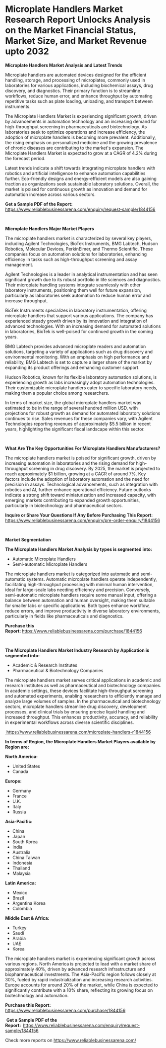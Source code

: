 <p><h1>Microplate Handlers Market Research Report Unlocks Analysis on the Market Financial Status, Market Size, and Market Revenue upto 2032</h1></p><p><strong>Microplate Handlers Market Analysis and Latest Trends</strong></p>
<p><p>Microplate handlers are automated devices designed for the efficient handling, storage, and processing of microplates, commonly used in laboratories for various applications, including biochemical assays, drug discovery, and diagnostics. Their primary function is to streamline workflows, reduce human error, and enhance throughput by automating repetitive tasks such as plate loading, unloading, and transport between instruments.</p><p>The Microplate Handlers Market is experiencing significant growth, driven by advancements in automation technology and an increasing demand for high-throughput screening in pharmaceuticals and biotechnology. As laboratories seek to optimize operations and increase efficiency, the adoption of microplate handlers is becoming more prevalent. Additionally, the rising emphasis on personalized medicine and the growing prevalence of chronic diseases are contributing to the market's expansion. The Microplate Handlers Market is expected to grow at a CAGR of 4.2% during the forecast period. </p><p>Latest trends indicate a shift towards integrating microplate handlers with robotics and artificial intelligence to enhance automation capabilities further. Eco-friendly designs and energy-efficient models are also gaining traction as organizations seek sustainable laboratory solutions. Overall, the market is poised for continuous growth as innovation and demand for automation increase across various sectors.</p></p>
<p><strong>Get a Sample PDF of the Report:&nbsp;</strong> <a href="https://www.reliablebusinessarena.com/enquiry/request-sample/1844156?utm_campaign=2396&utm_medium=2&utm_source=Github&utm_content=ia&utm_term=12042025&utm_id=microplate-handlers">https://www.reliablebusinessarena.com/enquiry/request-sample/1844156</a></p>
<p>&nbsp;</p>
<p><strong>Microplate Handlers Major Market Players</strong></p>
<p><p>The microplate handlers market is characterized by several key players, including Agilent Technologies, BioTek Instruments, BMG Labtech, Hudson Robotics, Molecular Devices, PerkinElmer, and Thermo Scientific. These companies focus on automation solutions for laboratories, enhancing efficiency in tasks such as high-throughput screening and assay management.</p><p>Agilent Technologies is a leader in analytical instrumentation and has seen significant growth due to its robust portfolio in life sciences and diagnostics. Their microplate handling systems integrate seamlessly with other laboratory instruments, positioning them well for future expansion, particularly as laboratories seek automation to reduce human error and increase throughput.</p><p>BioTek Instruments specializes in laboratory instrumentation, offering microplate handlers that support various applications. The company has experienced steady growth driven by its innovation and integration of advanced technologies. With an increasing demand for automated solutions in laboratories, BioTek is well-poised for continued growth in the coming years.</p><p>BMG Labtech provides advanced microplate readers and automation solutions, targeting a variety of applications such as drug discovery and environmental monitoring. With an emphasis on high performance and reliability, BMG Labtech is set to capture a larger share of the market by expanding its product offerings and enhancing customer support.</p><p>Hudson Robotics, known for its flexible laboratory automation solutions, is experiencing growth as labs increasingly adopt automation technologies. Their customizable microplate handlers cater to specific laboratory needs, making them a popular choice among researchers.</p><p>In terms of market size, the global microplate handlers market was estimated to be in the range of several hundred million USD, with projections for robust growth as demand for automated laboratory solutions continues to rise. Sales revenues for these companies vary, with Agilent Technologies reporting revenues of approximately $5.5 billion in recent years, highlighting the significant fiscal landscape within this sector.</p></p>
<p>&nbsp;</p>
<p><strong>What Are The Key Opportunities For Microplate Handlers Manufacturers?</strong></p>
<p><p>The microplate handlers market is poised for significant growth, driven by increasing automation in laboratories and the rising demand for high-throughput screening in drug discovery. By 2025, the market is projected to reach approximately $1 billion, growing at a CAGR of around 7%. Key factors include the adoption of laboratory automation and the need for precision in assays. Technological advancements, such as integration with robotics and AI, further enhance operational efficiency. Future outlooks indicate a strong shift toward miniaturization and increased capacity, with emerging markets contributing to expanded growth opportunities, particularly in biotechnology and pharmaceutical sectors.</p></p>
<p><strong>Inquire or Share Your Questions If Any Before Purchasing This Report:</strong> <a href="https://www.reliablebusinessarena.com/enquiry/pre-order-enquiry/1844156?utm_campaign=2396&utm_medium=2&utm_source=Github&utm_content=ia&utm_term=12042025&utm_id=microplate-handlers">https://www.reliablebusinessarena.com/enquiry/pre-order-enquiry/1844156</a></p>
<p>&nbsp;</p>
<p><strong>Market Segmentation</strong></p>
<p><strong>The Microplate Handlers Market Analysis by types is segmented into:</strong></p>
<p><ul><li>Automatic Microplate Handlers</li><li>Semi-automatic Microplate Handlers</li></ul></p>
<p><p>The microplate handlers market is categorized into automatic and semi-automatic systems. Automatic microplate handlers operate independently, facilitating high-throughput processing with minimal human intervention, ideal for large-scale labs needing efficiency and precision. Conversely, semi-automatic microplate handlers require some manual input, offering a balance between automation and human oversight, making them suitable for smaller labs or specific applications. Both types enhance workflow, reduce errors, and improve productivity in diverse laboratory environments, particularly in fields like pharmaceuticals and diagnostics.</p></p>
<p><strong>Purchase this Report:&nbsp;</strong><a href="https://www.reliablebusinessarena.com/purchase/1844156?utm_campaign=2396&utm_medium=2&utm_source=Github&utm_content=ia&utm_term=12042025&utm_id=microplate-handlers">https://www.reliablebusinessarena.com/purchase/1844156</a></p>
<p>&nbsp;</p>
<p><strong>The Microplate Handlers Market Industry Research by Application is segmented into:</strong></p>
<p><ul><li>Academic & Research Institutes</li><li>Pharmaceutical & Biotechnology Companies</li></ul></p>
<p><p>The microplate handlers market serves critical applications in academic and research institutes as well as pharmaceutical and biotechnology companies. In academic settings, these devices facilitate high-throughput screening and automated experiments, enabling researchers to efficiently manage and analyze large volumes of samples. In the pharmaceutical and biotechnology sectors, microplate handlers streamline drug discovery, development processes, and clinical trials by ensuring precise liquid handling and increased throughput. This enhances productivity, accuracy, and reliability in experimental workflows across diverse scientific disciplines.</p></p>
<p><a href="https://www.reliablebusinessarena.com/microplate-handlers-r1844156?utm_campaign=2396&utm_medium=2&utm_source=Github&utm_content=ia&utm_term=12042025&utm_id=microplate-handlers">&nbsp;https://www.reliablebusinessarena.com/microplate-handlers-r1844156</a></p>
<p><strong>In terms of Region, the Microplate Handlers Market Players available by Region are:</strong></p>
<p>
    <p> <strong> North America: </strong>
        <ul>
            <li>United States</li>
            <li>Canada</li>
        </ul>
        </p> 
    <p> <strong> Europe: </strong>
        <ul>
            <li>Germany</li>
            <li>France</li>
            <li>U.K.</li>
            <li>Italy</li>
            <li>Russia</li>
        </ul>
        </p> 
    <p> <strong> Asia-Pacific: </strong>
        <ul>
            <li>China</li>
            <li>Japan</li>
            <li>South Korea</li>
            <li>India</li>
            <li>Australia</li>
            <li>China Taiwan</li>
            <li>Indonesia</li>
            <li>Thailand</li>
            <li>Malaysia</li>
        </ul>
        </p> 
    <p> <strong> Latin America: </strong>
        <ul>
            <li>Mexico</li>
            <li>Brazil</li>
            <li>Argentina Korea</li>
            <li>Colombia</li>
        </ul>
        </p> 
    <p> <strong> Middle East & Africa: </strong>
        <ul>
            <li>Turkey</li>
            <li>Saudi</li>
            <li>Arabia</li>
            <li>UAE</li>
            <li>Korea</li>
        </ul>
    </p>
    </p>
<p><p>The microplate handlers market is experiencing significant growth across various regions. North America is projected to lead with a market share of approximately 40%, driven by advanced research infrastructure and biopharmaceutical investments. The Asia-Pacific region follows closely at 30%, fueled by rapid industrialization and increasing research activities. Europe accounts for around 20% of the market, while China is expected to significantly contribute with a 10% share, reflecting its growing focus on biotechnology and automation.</p></p>
<p><strong>Purchase this Report: </strong><a href="https://www.reliablebusinessarena.com/purchase/1844156?utm_campaign=2396&utm_medium=2&utm_source=Github&utm_content=ia&utm_term=12042025&utm_id=microplate-handlers">https://www.reliablebusinessarena.com/purchase/1844156</a></p>
<p>&nbsp;<strong>Get a Sample PDF of the Report:&nbsp;&nbsp;</strong><a href="https://www.reliablebusinessarena.com/enquiry/request-sample/1844156?utm_campaign=2396&utm_medium=2&utm_source=Github&utm_content=ia&utm_term=12042025&utm_id=microplate-handlers">https://www.reliablebusinessarena.com/enquiry/request-sample/1844156</a></p>
<p><strong></strong></p>
<p>Check more reports on <a href="https://www.reliablebusinessarena.com/?utm_campaign=2396&utm_medium=2&utm_source=Github&utm_content=ia&utm_term=12042025&utm_id=microplate-handlers">https://www.reliablebusinessarena.com/</a></p>